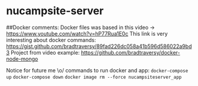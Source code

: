 # nucampsite-server

##Docker comments:
Docker files was based in this video -> https://www.youtube.com/watch?v=hP77Rua1E0c 
This link is very interesting about docker commands: https://gist.github.com/bradtraversy/89fad226dc058a41b596d586022a9bd3
Project from video example: https://github.com/bradtraversy/docker-node-mongo

Notice for future me \o/
commands to run docker and app:
```docker-compose up```
```docker-compose down```
```docker image rm --force nucampsiteserver_app```

